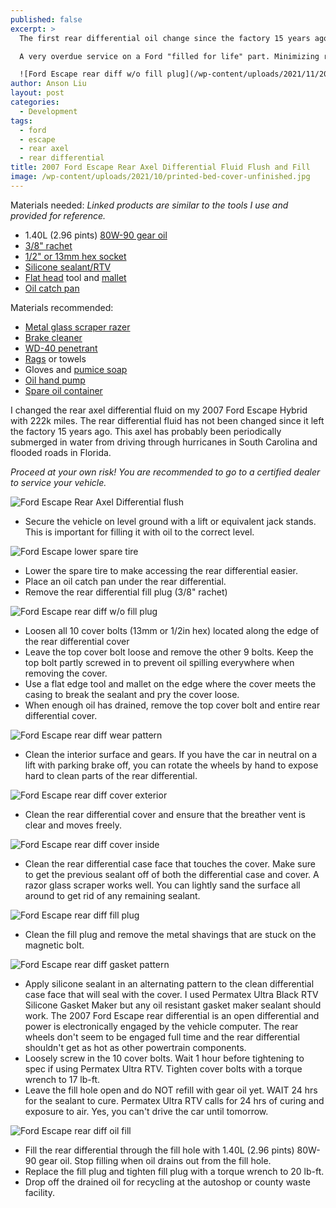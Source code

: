 ```yaml
---
published: false
excerpt: >
  The first rear differential oil change since the factory 15 years ago! 

  A very overdue service on a Ford "filled for life" part. Minimizing resistance this component of the powertrain increased my fuel economy from 26-28 mpg. 

  ![Ford Escape rear diff w/o fill plug](/wp-content/uploads/2021/11/2007-ford-escape-rear-diff-cover-install.jpg)
author: Anson Liu
layout: post
categories:
  - Development
tags:
  - ford
  - escape
  - rear axel
  - rear differential
title: 2007 Ford Escape Rear Axel Differential Fluid Flush and Fill
image: /wp-content/uploads/2021/10/printed-bed-cover-unfinished.jpg
---
```


Materials needed: *Linked products are similar to the tools I use and provided for reference.*
- 1.40L (2.96 pints) [80W-90 gear oil](https://www.amazon.com/Valvoline-773732-High-Performance-gallon/dp/B000CQ6L7I?&linkCode=sl1&tag=ansonl-20&linkId=8b9f3220c8a02b7a48455405e398c6f7&language=en_US&ref_=as_li_ss_tl)
- [3/8" rachet](https://www.amazon.com/CRAFTSMAN-Ratchet-Wrench-72-Tooth-CMMT81748/dp/B07QK9YS8G?keywords=CMMT81748&qid=1638899196&s=hi&sbo=RZvfv%2F%2FHxDF%2BO5021pAnSA%3D%3D&sr=1-1&linkCode=sl1&tag=ansonl-20&linkId=31cd04dd9db74d9cac8184e4b689ea18&language=en_US&ref_=as_li_ss_tl)
- [1/2" or 13mm hex socket](https://www.amazon.com/CRAFTSMAN-Socket-6-Point-11-Piece-CMMT12044/dp/B07QL3DMT4?&linkCode=sl1&tag=ansonl-20&linkId=150c518dd6250db1ed600d8a8ddb6189&language=en_US&ref_=as_li_ss_tl)
- [Silicone sealant/RTV](https://www.amazon.com/Permatex-82180-Maximum-Resistance-Silicone/dp/B0002UEN1U?&linkCode=sl1&tag=ansonl-20&linkId=d1625c41de680d80fe2a33cd9a88276c&language=en_US&ref_=as_li_ss_tl)
- [Flat head](https://www.amazon.com/CRAFTSMAN-Screwdriver-Set-5-Piece-CMHT65050/dp/B07S8YTC8K?&linkCode=sl1&tag=ansonl-20&linkId=115d9f4b61846bcb014fee13e6241c02&language=en_US&ref_=as_li_ss_tl) tool and [mallet](https://www.amazon.com/TEKTON-30603-Fiberglass-Handle-16-Ounce/dp/B00KX4KB5M?&linkCode=sl1&tag=ansonl-20&linkId=aeeb141ed3fa7c1e330a5f04056d12fa&language=en_US&ref_=as_li_ss_tl)
- [Oil catch pan](https://www.amazon.com/WirthCo-32953-Funnel-Coolant-Handles/dp/B009KVSYOE?&linkCode=sl1&tag=ansonl-20&linkId=a3699050a57d7dbc6146399d736ff01b&language=en_US&ref_=as_li_ss_tl)

Materials recommended:
- [Metal glass scraper razer](https://www.amazon.com/Razor-Blade-Scraper-Cooktop-Replaceable/dp/B07HPFGQ2G?&linkCode=sl1&tag=ansonl-20&linkId=0f59db1dd5eb77babd5d60d08f22755d&language=en_US&ref_=as_li_ss_tl)
- [Brake cleaner](https://www.amazon.com/CRC-05084-BRAKLEEN-Brake-Cleaner-Non-Chlorinated-14/dp/B000BXKZUQ?&linkCode=sl1&tag=ansonl-20&linkId=e454a2360d8de373820db8afeb9faaf8&language=en_US&ref_=as_li_ss_tl)
- [WD-40 penetrant](https://www.amazon.com/WD-40-Multi-Use-Product-Smart-Straw-Sprays/dp/B084VNWM3J?&linkCode=sl1&tag=ansonl-20&linkId=d95312d5e95a818a6a1817d615a50b4f&language=en_US&ref_=as_li_ss_tl)
- [Rags](https://www.amazon.com/Buffalo-Industries-10524-Recycled-T-Shirt/dp/B002IV89UW?&linkCode=sl1&tag=ansonl-20&linkId=e7247e8733e369590a1caddbb61f4840&language=en_US&ref_=as_li_ss_tl) or towels
- Gloves and [pumice soap](https://www.amazon.com/Cleaner-Non-Drying-Heavy-Duty-Squeeze-Bottles/dp/B019666VXI?&linkCode=sl1&tag=ansonl-20&linkId=f12bbf834a06794ed7fb4318344f2d36&language=en_US&ref_=as_li_ss_tl)
- [Oil hand pump](https://www.amazon.com/Slippery-Pete-Fluid-Quart-Bottles/dp/B07CX4XKFH?&linkCode=sl1&tag=ansonl-20&linkId=bfc61255298505f7f158b4b39d675b28&language=en_US&ref_=as_li_ss_tl)
- [Spare oil container](https://www.amazon.com/Hopkins-11849-FloTool-Dispos-Oil-Recycle/dp/B0014FKI1Q?&linkCode=sl1&tag=ansonl-20&linkId=52d02f116837ef55961a8e950ee4be9e&language=en_US&ref_=as_li_ss_tl)

I changed the rear axel differential fluid on my 2007 Ford Escape Hybrid with 222k miles. The rear differential fluid has not been changed since it left the factory 15 years ago. This axel has probably been periodically submerged in water from driving through hurricanes in South Carolina and flooded roads in Florida. 

*Proceed at your own risk! You are recommended to go to a certified dealer to service your vehicle.*

![Ford Escape Rear Axel Differential flush](/wp-content/uploads/2021/11/2007-ford-escape-rear-diff-setup.jpg)

- Secure the vehicle on level ground with a lift or equivalent jack stands. This is important for filling it with oil to the correct level. 

![Ford Escape lower spare tire](/wp-content/uploads/2021/11/2007-ford-escape-rear-diff-lower-spare-tire.jpg)

- Lower the spare tire to make accessing the rear differential easier.
- Place an oil catch pan under the rear differential.
- Remove the rear differential fill plug (3/8" rachet)

![Ford Escape rear diff w/o fill plug](/wp-content/uploads/2021/11/2007-ford-escape-rear-diff-cover-install.jpg)

- Loosen all 10 cover bolts (13mm or 1/2in hex) located along the edge of the rear differential cover
- Leave the top cover bolt loose and remove the other 9 bolts. Keep the top bolt partly screwed in to prevent oil spilling everywhere when removing the cover.
- Use a flat edge tool and mallet on the edge where the cover meets the casing to break the sealant and pry the cover loose. 
- When enough oil has drained, remove the top cover bolt and entire rear differential cover.

![Ford Escape rear diff wear pattern](/wp-content/uploads/2021/11/2007-ford-escape-rear-diff-wear-pattern.jpg)

- Clean the interior surface and gears. If you have the car in neutral on a lift with parking brake off, you can rotate the wheels by hand to expose hard to clean parts of the rear differential.

![Ford Escape rear diff cover exterior](/wp-content/uploads/2021/11/2007-ford-escape-hybrid-rear-diff-cover-outside-before-after.jpg)

- Clean the rear differential cover and ensure that the breather vent is clear and moves freely. 

![Ford Escape rear diff cover inside](/wp-content/uploads/2021/11/2007-ford-escape-hybrid-rear-diff-cover-inside-before-after.jpg)

- Clean the rear differential case face that touches the cover. Make sure to get the previous sealant off of both the differential case and cover. A razor glass scraper works well. You can lightly sand the surface all around to get rid of any remaining sealant.

![Ford Escape rear diff fill plug](/wp-content/uploads/2021/11/2007-ford-escape-hybrid-rear-diff-fill-plug-before-after.jpg)

- Clean the fill plug and remove the metal shavings that are stuck on the magnetic bolt. 

![Ford Escape rear diff gasket pattern](/wp-content/uploads/2021/11/2007-ford-escape-rear-diff-gasket.jpg)

- Apply silicone sealant in an alternating pattern to the clean differential case face that will seal with the cover. I used Permatex Ultra Black RTV Silicone Gasket Maker but any oil resistant gasket maker sealant should work. The 2007 Ford Escape rear differential is an open differential and power is electronically engaged by the vehicle computer. The rear wheels don't seem to be engaged full time and the rear differential shouldn't get as hot as other powertrain components. 
- Loosely screw in the 10 cover bolts. Wait 1 hour before tightening to spec if using Permatex Ultra RTV. Tighten cover bolts with a torque wrench to 17 lb-ft.
- Leave the fill hole open and do NOT refill with gear oil yet. WAIT 24 hrs for the sealant to cure. Permatex Ultra RTV calls for 24 hrs of curing and exposure to air. Yes, you can't drive the car until tomorrow. 

![Ford Escape rear diff oil fill](/wp-content/uploads/2021/11/2007-ford-escape-hybrid-rear-diff-oil-fill.jpg)

- Fill the rear differential through the fill hole with 1.40L (2.96 pints) 80W-90 gear oil. Stop filling when oil drains out from the fill hole. 
- Replace the fill plug and tighten fill plug with a torque wrench to 20 lb-ft.
- Drop off the drained oil for recycling at the autoshop or county waste facility. 